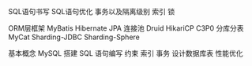 SQL语句书写
SQL语句优化
事务以及隔离级别
索引
锁


ORM层框架
	MyBatis
	Hibernate
	JPA
连接池
	Druid
	HikariCP
	C3P0
分库分表
	MyCat
	Sharding-JDBC
	Sharding-Sphere



基本概念
MySQL 搭建
SQL 语句编写
约束
索引
事务
设计数据库表
性能优化
